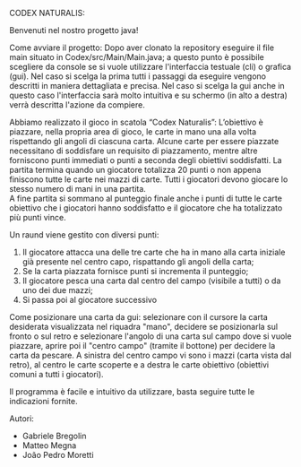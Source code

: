 CODEX NATURALIS:

Benvenuti nel nostro progetto java!

Come avviare il progetto:
Dopo aver clonato la repository eseguire il file main situato in Codex/src/Main/Main.java; a questo punto è possibile scegliere da console se si vuole utilizzare l'interfaccia
testuale (cli) o grafica (gui).
Nel caso si scelga la prima tutti i passaggi da eseguire vengono descritti in maniera dettagliata e precisa.
Nel caso si scelga la gui anche in questo caso l'interfaccia sarà molto intuitiva e su schermo (in alto a destra) verrà descritta l'azione da compiere. 

Abbiamo realizzato il gioco in scatola “Codex Naturalis”:
L’obiettivo è piazzare, nella propria area di gioco, le carte in mano una alla volta rispettando gli angoli di ciascuna carta. 
Alcune carte per essere piazzate necessitano di soddisfare un requisito di piazzamento, mentre altre forniscono punti immediati o punti a seconda degli obiettivi soddisfatti. 
La partita termina quando un giocatore totalizza 20 punti o non appena finiscono tutte le carte nei mazzi di carte. 
Tutti i giocatori devono giocare lo stesso numero di mani in una partita.  
A fine partita si sommano al punteggio finale anche i punti di tutte le carte obiettivo che i giocatori hanno soddisfatto e il giocatore che ha totalizzato più punti vince.

Un raund viene gestito con diversi punti:
1. Il giocatore attacca una delle tre carte che ha in mano alla carta iniziale già presente nel centro capo, rispattando gli angoli della carta;
2. Se la carta piazzata fornisce punti si incrementa il punteggio;
3. Il giocatore pesca una carta dal centro del campo (visibile a tutti) o da uno dei due mazzi; 
4. Si passa poi al giocatore successivo 

Come posizionare una carta da gui:
selezionare con il cursore la carta desiderata visualizzata nel riquadra "mano", decidere se posizionarla sul fronto o sul retro e selezionare l'angolo di una carta sul campo
dove si vuole piazzare, aprire poi il "centro campo" (tramite il bottone) per decidere la carta da pescare. 
A sinistra del centro campo vi sono i mazzi (carta vista dal retro), al centro le carte scoperte e a destra le carte obiettivo (obiettivi comuni a tutti i giocatori).

Il programma è facile e intuitivo da utilizzare, basta seguire tutte le indicazioni fornite.

Autori:
- Gabriele Bregolin
- Matteo Megna
- João Pedro Moretti
